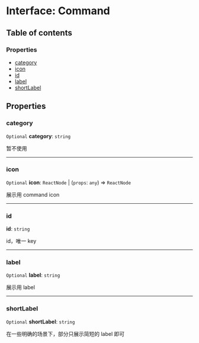 # Interface: Command

## Table of contents

### Properties

* [category](/en/auto-docs/fixed-layout-editor/interfaces/Command-1.md#category)
* [icon](/en/auto-docs/fixed-layout-editor/interfaces/Command-1.md#icon)
* [id](/en/auto-docs/fixed-layout-editor/interfaces/Command-1.md#id)
* [label](/en/auto-docs/fixed-layout-editor/interfaces/Command-1.md#label)
* [shortLabel](/en/auto-docs/fixed-layout-editor/interfaces/Command-1.md#shortlabel)

## Properties

### category

`Optional` **category**: `string`

暂不使用

***

### icon

`Optional` **icon**: `ReactNode` | (`props`: `any`) => `ReactNode`

展示用 command icon

***

### id

**id**: `string`

id，唯一 key

***

### label

`Optional` **label**: `string`

展示用 label

***

### shortLabel

`Optional` **shortLabel**: `string`

在一些明确的场景下，部分只展示简短的 label 即可
